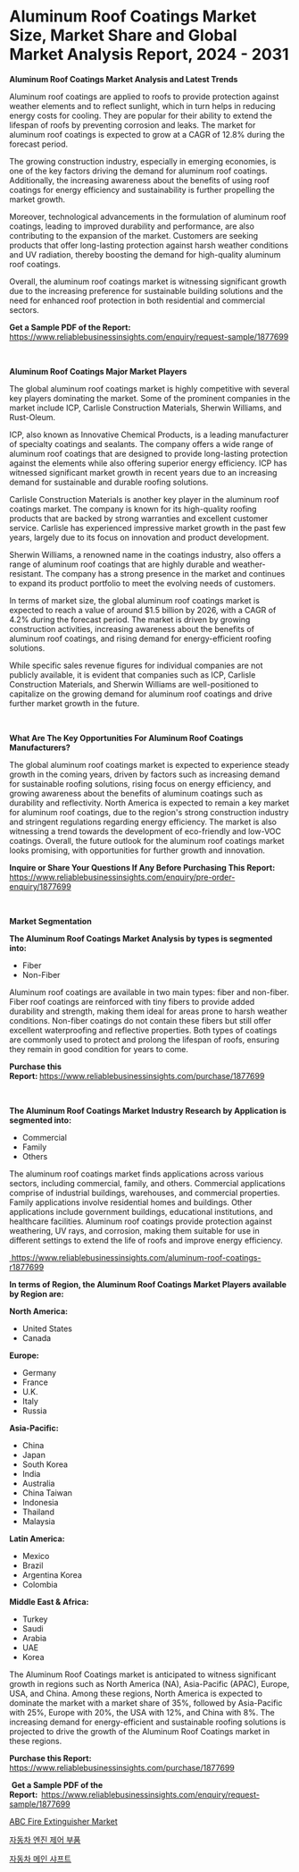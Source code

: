 <p><h1>Aluminum Roof Coatings Market Size, Market Share and Global Market Analysis Report, 2024 - 2031</h1></p><p><strong>Aluminum Roof Coatings Market Analysis and Latest Trends</strong></p>
<p><p>Aluminum roof coatings are applied to roofs to provide protection against weather elements and to reflect sunlight, which in turn helps in reducing energy costs for cooling. They are popular for their ability to extend the lifespan of roofs by preventing corrosion and leaks. The market for aluminum roof coatings is expected to grow at a CAGR of 12.8% during the forecast period. </p><p>The growing construction industry, especially in emerging economies, is one of the key factors driving the demand for aluminum roof coatings. Additionally, the increasing awareness about the benefits of using roof coatings for energy efficiency and sustainability is further propelling the market growth. </p><p>Moreover, technological advancements in the formulation of aluminum roof coatings, leading to improved durability and performance, are also contributing to the expansion of the market. Customers are seeking products that offer long-lasting protection against harsh weather conditions and UV radiation, thereby boosting the demand for high-quality aluminum roof coatings.</p><p>Overall, the aluminum roof coatings market is witnessing significant growth due to the increasing preference for sustainable building solutions and the need for enhanced roof protection in both residential and commercial sectors.</p></p>
<p><strong>Get a Sample PDF of the Report:&nbsp;</strong> <a href="https://www.reliablebusinessinsights.com/enquiry/request-sample/1877699">https://www.reliablebusinessinsights.com/enquiry/request-sample/1877699</a></p>
<p>&nbsp;</p>
<p><strong>Aluminum Roof Coatings Major Market Players</strong></p>
<p><p>The global aluminum roof coatings market is highly competitive with several key players dominating the market. Some of the prominent companies in the market include ICP, Carlisle Construction Materials, Sherwin Williams, and Rust-Oleum.</p><p>ICP, also known as Innovative Chemical Products, is a leading manufacturer of specialty coatings and sealants. The company offers a wide range of aluminum roof coatings that are designed to provide long-lasting protection against the elements while also offering superior energy efficiency. ICP has witnessed significant market growth in recent years due to an increasing demand for sustainable and durable roofing solutions.</p><p>Carlisle Construction Materials is another key player in the aluminum roof coatings market. The company is known for its high-quality roofing products that are backed by strong warranties and excellent customer service. Carlisle has experienced impressive market growth in the past few years, largely due to its focus on innovation and product development.</p><p>Sherwin Williams, a renowned name in the coatings industry, also offers a range of aluminum roof coatings that are highly durable and weather-resistant. The company has a strong presence in the market and continues to expand its product portfolio to meet the evolving needs of customers.</p><p>In terms of market size, the global aluminum roof coatings market is expected to reach a value of around $1.5 billion by 2026, with a CAGR of 4.2% during the forecast period. The market is driven by growing construction activities, increasing awareness about the benefits of aluminum roof coatings, and rising demand for energy-efficient roofing solutions.</p><p>While specific sales revenue figures for individual companies are not publicly available, it is evident that companies such as ICP, Carlisle Construction Materials, and Sherwin Williams are well-positioned to capitalize on the growing demand for aluminum roof coatings and drive further market growth in the future.</p></p>
<p>&nbsp;</p>
<p><strong>What Are The Key Opportunities For Aluminum Roof Coatings Manufacturers?</strong></p>
<p><p>The global aluminum roof coatings market is expected to experience steady growth in the coming years, driven by factors such as increasing demand for sustainable roofing solutions, rising focus on energy efficiency, and growing awareness about the benefits of aluminum coatings such as durability and reflectivity. North America is expected to remain a key market for aluminum roof coatings, due to the region's strong construction industry and stringent regulations regarding energy efficiency. The market is also witnessing a trend towards the development of eco-friendly and low-VOC coatings. Overall, the future outlook for the aluminum roof coatings market looks promising, with opportunities for further growth and innovation.</p></p>
<p><strong>Inquire or Share Your Questions If Any Before Purchasing This Report:</strong> <a href="https://www.reliablebusinessinsights.com/enquiry/pre-order-enquiry/1877699">https://www.reliablebusinessinsights.com/enquiry/pre-order-enquiry/1877699</a></p>
<p>&nbsp;</p>
<p><strong>Market Segmentation</strong></p>
<p><strong>The Aluminum Roof Coatings Market Analysis by types is segmented into:</strong></p>
<p><ul><li>Fiber</li><li>Non-Fiber</li></ul></p>
<p><p>Aluminum roof coatings are available in two main types: fiber and non-fiber. Fiber roof coatings are reinforced with tiny fibers to provide added durability and strength, making them ideal for areas prone to harsh weather conditions. Non-fiber coatings do not contain these fibers but still offer excellent waterproofing and reflective properties. Both types of coatings are commonly used to protect and prolong the lifespan of roofs, ensuring they remain in good condition for years to come.</p></p>
<p><strong>Purchase this Report:&nbsp;</strong><a href="https://www.reliablebusinessinsights.com/purchase/1877699">https://www.reliablebusinessinsights.com/purchase/1877699</a></p>
<p>&nbsp;</p>
<p><strong>The Aluminum Roof Coatings Market Industry Research by Application is segmented into:</strong></p>
<p><ul><li>Commercial</li><li>Family</li><li>Others</li></ul></p>
<p><p>The aluminum roof coatings market finds applications across various sectors, including commercial, family, and others. Commercial applications comprise of industrial buildings, warehouses, and commercial properties. Family applications involve residential homes and buildings. Other applications include government buildings, educational institutions, and healthcare facilities. Aluminum roof coatings provide protection against weathering, UV rays, and corrosion, making them suitable for use in different settings to extend the life of roofs and improve energy efficiency.</p></p>
<p><a href="https://www.reliablebusinessinsights.com/aluminum-roof-coatings-r1877699">&nbsp;https://www.reliablebusinessinsights.com/aluminum-roof-coatings-r1877699</a></p>
<p><strong>In terms of Region, the Aluminum Roof Coatings Market Players available by Region are:</strong></p>
<p>
    <p> <strong> North America: </strong>
        <ul>
            <li>United States</li>
            <li>Canada</li>
        </ul>
        </p> 
    <p> <strong> Europe: </strong>
        <ul>
            <li>Germany</li>
            <li>France</li>
            <li>U.K.</li>
            <li>Italy</li>
            <li>Russia</li>
        </ul>
        </p> 
    <p> <strong> Asia-Pacific: </strong>
        <ul>
            <li>China</li>
            <li>Japan</li>
            <li>South Korea</li>
            <li>India</li>
            <li>Australia</li>
            <li>China Taiwan</li>
            <li>Indonesia</li>
            <li>Thailand</li>
            <li>Malaysia</li>
        </ul>
        </p> 
    <p> <strong> Latin America: </strong>
        <ul>
            <li>Mexico</li>
            <li>Brazil</li>
            <li>Argentina Korea</li>
            <li>Colombia</li>
        </ul>
        </p> 
    <p> <strong> Middle East & Africa: </strong>
        <ul>
            <li>Turkey</li>
            <li>Saudi</li>
            <li>Arabia</li>
            <li>UAE</li>
            <li>Korea</li>
        </ul>
    </p>
    </p>
<p><p>The Aluminum Roof Coatings market is anticipated to witness significant growth in regions such as North America (NA), Asia-Pacific (APAC), Europe, USA, and China. Among these regions, North America is expected to dominate the market with a market share of 35%, followed by Asia-Pacific with 25%, Europe with 20%, the USA with 12%, and China with 8%. The increasing demand for energy-efficient and sustainable roofing solutions is projected to drive the growth of the Aluminum Roof Coatings market in these regions.</p></p>
<p><strong>Purchase this Report: </strong><a href="https://www.reliablebusinessinsights.com/purchase/1877699">https://www.reliablebusinessinsights.com/purchase/1877699</a></p>
<p>&nbsp;<strong>Get a Sample PDF of the Report:&nbsp;&nbsp;</strong><a href="https://www.reliablebusinessinsights.com/enquiry/request-sample/1877699">https://www.reliablebusinessinsights.com/enquiry/request-sample/1877699</a></p>
<p><strong></strong></p>
<p><p><a href="https://view.publitas.com/reportprime-1/abc-fire-extinguisher-market-size-share-analysis-growth-trends-forecast-2024-2031/">ABC Fire Extinguisher Market</a></p><p><a href="https://medium.com/@crumbles67678/%EC%9E%90%EB%8F%99%EC%B0%A8-%EC%97%94%EC%A7%84-%EC%A0%9C%EC%96%B4-%EB%B6%80%ED%92%88-%EC%8B%9C%EC%9E%A5-%EC%A0%84-%EC%84%B8%EA%B3%84-%EC%8B%9C%EC%9E%A5-%EB%8F%99%ED%96%A5-%EB%B0%8F-%EC%98%81%EC%97%85-%EB%8F%99%ED%96%A5-2024%EB%85%84%EB%B6%80%ED%84%B0-2031%EB%85%84%EA%B9%8C%EC%A7%80-b509194457a2">자동차 엔진 제어 부품</a></p><p><a href="https://medium.com/@crumbles67678/%EC%9E%90%EB%8F%99%EC%B0%A8-%EB%A9%94%EC%9D%B8-%EC%83%A4%ED%94%84%ED%8A%B8-%EC%8B%9C%EC%9E%A5-%EB%B3%B4%EA%B3%A0%EC%84%9C-%EC%A0%9C%ED%92%88-%EC%9C%A0%ED%98%95-%EC%A0%80%ED%83%84%EC%86%8C-%ED%95%A9%EA%B8%88%EA%B0%95-%EC%A7%88%ED%99%94-%EA%B0%95%EC%B2%A0-%EA%B8%B0%ED%83%80-%EC%B5%9C%EC%A2%85-%EC%82%AC%EC%9A%A9-%EC%8A%B9%EC%9A%A9%EC%B0%A8-%EC%83%81%EC%97%85%EC%9A%A9-%EC%B0%A8%EB%9F%89-%EB%B0%8F-%EC%A7%80%EC%97%AD-2024-2031-a23afbc0bd32">자동차 메인 샤프트</a></p></p>